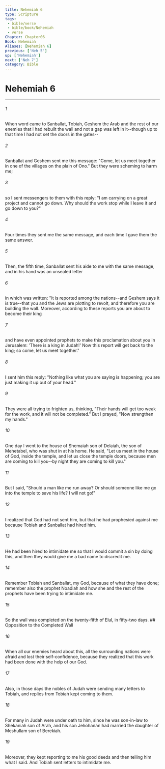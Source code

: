 ```yaml
---
title: Nehemiah 6
type: Scripture
tags:
 - bible/verse
 - bible/book/Nehemiah
 - verse
Chapter: Chapter06
Book: Nehemiah
Aliases: [Nehemiah 6]
previous: ['Neh 5']
up: ['Nehemiah']
next: ['Neh 7']
category: Bible
---
```

# Nehemiah 6

***


###### 1 
When word came to Sanballat, Tobiah, Geshem the Arab and the rest of our enemies that I had rebuilt the wall and not a gap was left in it--though up to that time I had not set the doors in the gates-- 

###### 2 
Sanballat and Geshem sent me this message: "Come, let us meet together in one of the villages on the plain of Ono." But they were scheming to harm me; 

###### 3 
so I sent messengers to them with this reply: "I am carrying on a great project and cannot go down. Why should the work stop while I leave it and go down to you?" 

###### 4 
Four times they sent me the same message, and each time I gave them the same answer. 

###### 5 
Then, the fifth time, Sanballat sent his aide to me with the same message, and in his hand was an unsealed letter 

###### 6 
in which was written: "It is reported among the nations--and Geshem says it is true--that you and the Jews are plotting to revolt, and therefore you are building the wall. Moreover, according to these reports you are about to become their king 

###### 7 
and have even appointed prophets to make this proclamation about you in Jerusalem: 'There is a king in Judah!' Now this report will get back to the king; so come, let us meet together." 

###### 8 
I sent him this reply: "Nothing like what you are saying is happening; you are just making it up out of your head." 

###### 9 
They were all trying to frighten us, thinking, "Their hands will get too weak for the work, and it will not be completed." But I prayed, "Now strengthen my hands." 

###### 10 
One day I went to the house of Shemaiah son of Delaiah, the son of Mehetabel, who was shut in at his home. He said, "Let us meet in the house of God, inside the temple, and let us close the temple doors, because men are coming to kill you--by night they are coming to kill you." 

###### 11 
But I said, "Should a man like me run away? Or should someone like me go into the temple to save his life? I will not go!" 

###### 12 
I realized that God had not sent him, but that he had prophesied against me because Tobiah and Sanballat had hired him. 

###### 13 
He had been hired to intimidate me so that I would commit a sin by doing this, and then they would give me a bad name to discredit me. 

###### 14 
Remember Tobiah and Sanballat, my God, because of what they have done; remember also the prophet Noadiah and how she and the rest of the prophets have been trying to intimidate me. 

###### 15 
So the wall was completed on the twenty-fifth of Elul, in fifty-two days. ## Opposition to the Completed Wall 

###### 16 
When all our enemies heard about this, all the surrounding nations were afraid and lost their self-confidence, because they realized that this work had been done with the help of our God. 

###### 17 
Also, in those days the nobles of Judah were sending many letters to Tobiah, and replies from Tobiah kept coming to them. 

###### 18 
For many in Judah were under oath to him, since he was son-in-law to Shekaniah son of Arah, and his son Jehohanan had married the daughter of Meshullam son of Berekiah. 

###### 19 
Moreover, they kept reporting to me his good deeds and then telling him what I said. And Tobiah sent letters to intimidate me. 
